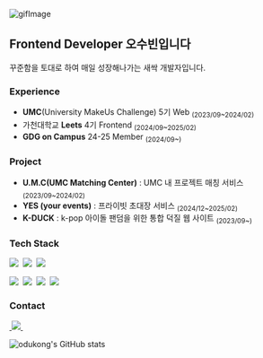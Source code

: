 ![gifImage](https://github.com/odukong/odukong/assets/91336314/284bb5a5-7969-4f01-9716-c8291afdf3f4)


## Frontend Developer 오수빈입니다
꾸준함을 토대로 하여 매일 성장해나가는 새싹 개발자입니다.

### Experience
- **UMC**(University MakeUs Challenge) 5기 Web <sub>(2023/09~2024/02)</sub>
- 가천대학교 **Leets** 4기 Frontend <sub>(2024/09~2025/02)</sub>
- **GDG on Campus** 24-25 Member <sub>(2024/09~)</sub>

### Project
- **U.M.C(UMC Matching Center)** : UMC 내 프로젝트 매칭 서비스 <sub>(2023/09~2024/02)</sub>
- **YES (your events)** : 프라이빗 초대장 서비스 <sub>(2024/12~2025/02)</sub>
- **K-DUCK** : k-pop 아이돌 팬덤을 위한 통합 덕질 웹 사이트 <sub>(2023/09~)</sub>

### Tech Stack

<img src="https://img.shields.io/badge/react-20232a.svg?style=for-the-badge&logo=react&logoColor=61DAFB" />&nbsp;
<img src="https://img.shields.io/badge/javascript-F7DF1E.svg?style=for-the-badge&logo=javascript&logoColor=20232a" />&nbsp;
<img src="https://img.shields.io/badge/typescript-3178C6.svg?style=for-the-badge&logo=typescript&logoColor=white" />&nbsp;

<img src="https://img.shields.io/badge/styledcomponents-DB7093.svg?style=for-the-badge&logo=styledcomponents&logoColor=white" />&nbsp;
<img src="https://img.shields.io/badge/tailwindcss-06B6D4.svg?style=for-the-badge&logo=tailwindcss&logoColor=white" />&nbsp;
<img src="https://img.shields.io/badge/html5-E34F26.svg?style=for-the-badge&logo=html5&logoColor=white" />&nbsp;
<img src="https://img.shields.io/badge/css3-1572B6.svg?style=for-the-badge&logo=css3&logoColor=white" />&nbsp;

### Contact
<a href="ohbin1017@gmail.com">
    &nbsp;<img
      src="https://img.shields.io/badge/ohbin1017@gmail.com-D14836?style=for-the-badge&logo=gmail&logoColor=white"/>&nbsp
</a>
<br/>

![odukong's GitHub stats](https://github-readme-stats.vercel.app/api?username=odukong&show_icons=true&theme=radical) &nbsp;
